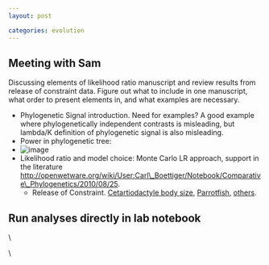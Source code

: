 ```yaml
---
layout: post

categories: evolution
---
```






 





Meeting with Sam
----------------

Discussing elements of likelihood ratio manuscript and review results
from release of constraint data. Figure out what to include in one
manuscript, what order to present elements in, and what examples are
necessary.

-   Phylogenetic Signal introduction. Need for examples? A good example
    where phylogenetically independent contrasts is misleading, but
    lambda/K definition of phylogenetic signal is also misleading.
-   Power in phylogenetic tree:
-   ![image](http://openwetware.org/images/8/8c/Full_power_examples.png "Power in Trees")
-   Likelihood ratio and model choice: Monte Carlo LR approach, support
    in the literature
    http://openwetware.org/wiki/User:Carl\_Boettiger/Notebook/Comparative\_Phylogenetics/2010/08/25.
    -   Release of Constraint. [Cetartiodactyle body
        size](http://openwetware.org/wiki/User:Carl_Boettiger/Notebook/Comparative_Phylogenetics/2010/07/28),
        [Parrotfish](http://openwetware.org/wiki/User:Carl_Boettiger/Notebook/Comparative_Phylogenetics/2010/07/26),
        [others](http://openwetware.org/wiki/User:Carl_Boettiger/Notebook/Comparative_Phylogenetics/2010/08/05).

Run analyses directly in lab notebook
-------------------------------------

\

\

